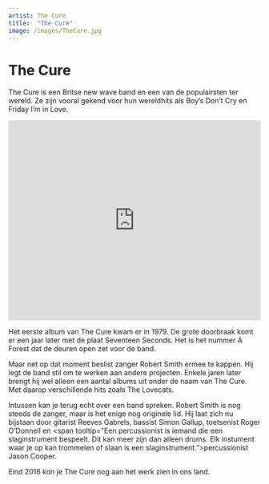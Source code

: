 ```yaml
---
artist: The Cure
title:  "The Cure"
image: /images/TheCure.jpg
---
```


# The Cure

<span class="lead">The Cure is een Britse new wave band en een van de populairsten ter wereld. Ze zijn vooral gekend voor hun wereldhits als Boy’s Don’t Cry en Friday I’m in Love.</span>

<iframe width="100%" height="400" src="https://www.youtube.com/embed/UmFFTkjs-O0" frameborder="0" allowfullscreen></iframe>

Het eerste album van <span class="engels">The Cure</span> kwam er in 1979. De grote doorbraak komt er een jaar later met de plaat <span class="engels">Seventeen Seconds</span>. Het is het nummer <span class="engels">A Forest</span> dat de deuren open zet voor de band. Maar net op dat moment beslist zanger Robert Smith ermee te kappen. Hij legt de band stil om te werken aan andere projecten. Enkele jaren later brengt hij wel alleen een aantal albums uit onder de naam van <span class="engels">The Cure</span>. Met daarop verschillende hits zoals <span class="engels">The Lovecats</span>. Intussen kan je terug echt over een band spreken. Robert Smith is nog steeds de zanger, maar is het enige nog originele lid. Hij laat zich nu bijstaan door gitarist Reeves Gabrels, bassist Simon Gallup, <span tooltip="Een toetsenist bespeelt een instument met toetsen. Zoals het keyboard of synthesizer. Iemand die piano speelt is geen toetsenist, maar wel een pianist.">toetsenist</span> Roger O’Donnell en <span tooltip="Een percussionist is iemand die een slaginstrument bespeelt. Dit kan meer zijn dan alleen drums. Elk instument waar je op kan trommelen of slaan is een slaginstrument.”>percussionist</span> Jason Cooper.Eind 2016 kon je <span class="engels">The Cure</span> nog aan het werk zien in ons land. 